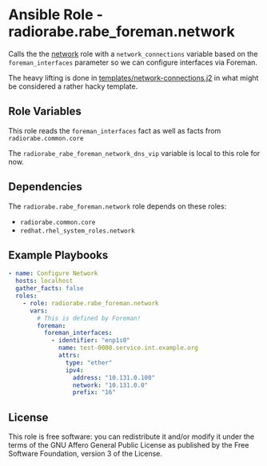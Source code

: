 # Ansible Role - radiorabe.rabe_foreman.network

Calls the the [network](https://galaxy.ansible.com/linux-system-roles/network)
role with a `network_connections` variable based on the `foreman_interfaces`
parameter so we can configure interfaces via Foreman.

The heavy lifting is done in [templates/network-connections.j2](./templates/network-connections.j2)
in what might be considered a rather hacky template.

## Role Variables

This role reads the `foreman_interfaces` fact as well as facts from `radiorabe.common.core`

The `radiorabe_rabe_foreman_network_dns_vip` variable is local to this role for now.

## Dependencies

The `radiorabe.rabe_foreman.network` role depends on these roles:
* `radiorabe.common.core`
* `redhat.rhel_system_roles.network`

## Example Playbooks

```yaml
- name: Configure Network
  hosts: localhost
  gather_facts: false
  roles:
    - role: radiorabe.rabe_foreman.network
      vars:
        # This is defined by Foreman!
        foreman:
          foreman_interfaces:
            - identifier: "enp1s0"
              name: test-0000.service.int.example.org
              attrs:
                type: "ether"
                ipv4:
                  address: "10.131.0.100"
                  network: "10.131.0.0"
                  prefix: "16"
```

## License

This role is free software: you can redistribute it and/or modify it under the terms of the GNU Affero General Public License as published by the Free Software Foundation, version 3 of the License.
